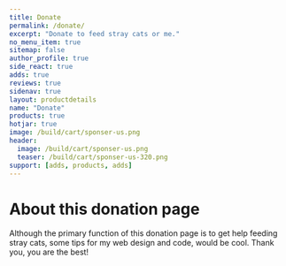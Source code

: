 ```yaml
---
title: Donate
permalink: /donate/
excerpt: "Donate to feed stray cats or me."
no_menu_item: true
sitemap: false
author_profile: true
side_react: true
adds: true
reviews: true
sidenav: true
layout: productdetails
name: "Donate"
products: true
hotjar: true
image: /build/cart/sponser-us.png
header:
  image: /build/cart/sponser-us.png
  teaser: /build/cart/sponser-us-320.png
support: [adds, products, adds]  
---
```


# About this donation page

Although the primary function of this donation page is to get help feeding stray cats, some tips for my web design and code, would be cool. Thank you, you are the best!
